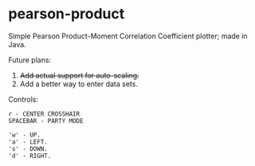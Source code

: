 # pearson-product
Simple Pearson Product-Moment Correlation Coefficient plotter; made in Java.

Future plans:
1. ~~Add actual support for auto-scaling.~~
2. Add a better way to enter data sets.

Controls:
```
r - CENTER CROSSHAIR
SPACEBAR - PARTY MODE

'w' - UP.
'a' - LEFT.
's' - DOWN.
'd' - RIGHT.
```

